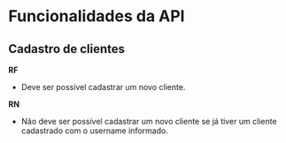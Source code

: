 # Funcionalidades da API

## Cadastro de clientes

**RF**
- Deve ser possível cadastrar um novo cliente.

**RN**
- Não deve ser possível cadastrar um novo cliente se já tiver um cliente cadastrado com o username informado.
